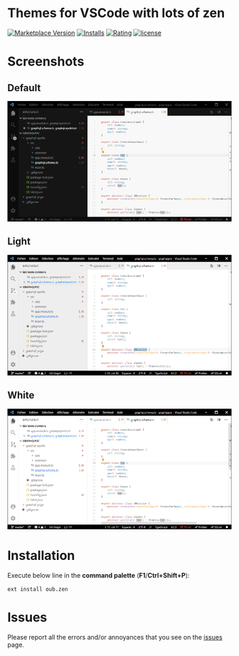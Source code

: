 # Themes for VSCode with lots of zen

[![Marketplace Version](https://vsmarketplacebadge.apphb.com/version/oub.zen.svg?style=flat-square)](https://marketplace.visualstudio.com/items?itemName=oub.zen) [![Installs](https://vsmarketplacebadge.apphb.com/installs-short/oub.zen.svg?style=flat-square)](https://marketplace.visualstudio.com/items?itemName=oub.zen) [![Rating](https://vsmarketplacebadge.apphb.com/rating/oub.zen.svg?style=flat-square)](https://marketplace.visualstudio.com/items?itemName=oub.zen) [![license](https://img.shields.io/badge/license-MIT-orange.svg?style=flat-square)](https://github.com/oub/vscode-zen/blob/master/LICENSE.md)

# Screenshots

## Default

![screenshot](media/screenshot-default.png)

## Light

![screenshot](media/screenshot-light.png)

## White

![screenshot](media/screenshot-white.png)

# Installation

Execute below line in the **command palette** (**F1**/**Ctrl+Shift+P**):

```
ext install oub.zen
```

# Issues

Please report all the errors and/or annoyances that you see on the [issues](https://github.com/oub/vscode-zen/issues) page.
